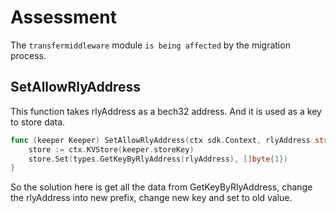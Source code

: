 # Assessment

The `transfermiddleware` module `is being affected` by the migration process.

## SetAllowRlyAddress
This function takes rlyAddress as a bech32 address. And it is used as a key to store data.
```go
func (keeper Keeper) SetAllowRlyAddress(ctx sdk.Context, rlyAddress string) {
	store := ctx.KVStore(keeper.storeKey)
	store.Set(types.GetKeyByRlyAddress(rlyAddress), []byte{1})
}
```

So the solution here is get all the data from GetKeyByRlyAddress, change the rlyAddress into new prefix, change new key and set to old value.
